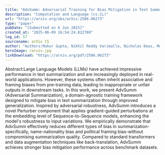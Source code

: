 ```yaml
---
title: "AdvSumm: Adversarial Training for Bias Mitigation in Text Summarization"
description: "Computation and Language (cs.CL)"
url: "https://arxiv.org/abs/arXiv:2506.06273"
type: "paper"
pubDate: "[Submitted on 6 Jun 2025]"
created_at: "2025-06-09 16:54:24.822769"
log_id: 57
sourcename: arXiv CS
author: "Authors:Mukur Gupta, Nikhil Reddy Varimalla, Nicholas Deas, Melanie Subbiah, Kathleen McKeown"
heroImage: /arxiv.jpg
linkDownload: "https://arxiv.org/pdf/2506.06273"
---
```


Abstract:Large Language Models (LLMs) have achieved impressive performance in text summarization and are increasingly deployed in real-world applications. However, these systems often inherit associative and framing biases from pre-training data, leading to inappropriate or unfair outputs in downstream tasks. In this work, we present AdvSumm (Adversarial Summarization), a domain-agnostic training framework designed to mitigate bias in text summarization through improved generalization. Inspired by adversarial robustness, AdvSumm introduces a novel Perturber component that applies gradient-guided perturbations at the embedding level of Sequence-to-Sequence models, enhancing the model's robustness to input variations. We empirically demonstrate that AdvSumm effectively reduces different types of bias in summarization-specifically, name-nationality bias and political framing bias-without compromising summarization quality. Compared to standard transformers and data augmentation techniques like back-translation, AdvSumm achieves stronger bias mitigation performance across benchmark datasets.
